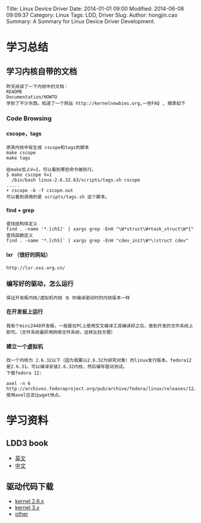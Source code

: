 Title: Linux Device Driver 
Date: 2014-01-01 09:00
Modified: 2014-06-08 09:09:37
Category: Linux
Tags: LDD, Driver
Slug: 
Author: hongjin.cao 
Summary: A Summary for Linux Device Driver Development.


# 学习总结

## 学习内核自带的文档
```
昨天阅读了一下内核中的文档：
README
Documentation/HOWTO
学到了不少东西。知道了一个网站 http://kernelnewbies.org,一些FAQ , 摘录如下
```

### Code Browsing

#### cscope，tags
```
原来内核中有生成 cscope和tags的脚本
make cscope
make tags

给make加上V=1，可以看到哪些命令被执行。
$ make cscope V=1
  /bin/bash linux-2.6.32.63/scripts/tags.sh cscope
.....
+ cscope -b -f cscope.out
可以看到调用的是 scripts/tags.sh 这个脚本。
```

#### find + grep 
```
查找结构体定义
find . -name '*.[chS]' | xargs grep -EnH "\W*struct\W+task_struct\W*{"
查找函数定义
find . -name '*.[chS]' | xargs grep -EnH "cdev_init\W*\(struct cdev"
```
#### lxr    （很好的网站）
`http://lxr.oss.org.cn/`

### 编写好的驱动，怎么运行
```
保证开发板内核/虚拟机内核 与 你编译驱动时的内核版本一样
```

#### 在开发板上运行
```
我有个mini2440开发板，一般是在PC上使用交叉编译工具编译好之后，放到开发的文件系统上即可。（文件系统最好用网络文件系统，这样比较方便）
```

#### 建立一个虚拟机
```
找一个内核为 2.6.32以下（因为我要以2.6.32为研究对象）的linux发行版本。fedora12是2.6.31。可以编译安装2.6.32内核，然后编写驱动测试。
下载fedora 12:

axel -n 6 http://archives.fedoraproject.org/pub/archive/fedora/linux/releases/12/
使用axel应该比wget快点。
```

# 学习资料

## LDD3 book

* [英文](http://lwn.net/Kernel/LDD3/)
* [中文](http://oss.org.cn/kernel-book/ldd3/index.html)

## 驱动代码下载
* [kernel 2.6.x](http://examples.oreilly.com/9780596005900/)
* [kernel 3.x](https://github.com/kerneltravel/ldd3-examples-3.x)
* [other](https://github.com/4get/ldd3_examples)

